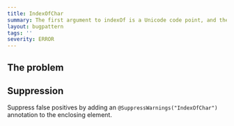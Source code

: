 ```yaml
---
title: IndexOfChar
summary: The first argument to indexOf is a Unicode code point, and the second is the index to start the search from
layout: bugpattern
tags: ''
severity: ERROR
---
```


<!--
*** AUTO-GENERATED, DO NOT MODIFY ***
To make changes, edit the @BugPattern annotation or the explanation in docs/bugpattern.
-->

## The problem


## Suppression
Suppress false positives by adding an `@SuppressWarnings("IndexOfChar")` annotation to the enclosing element.
